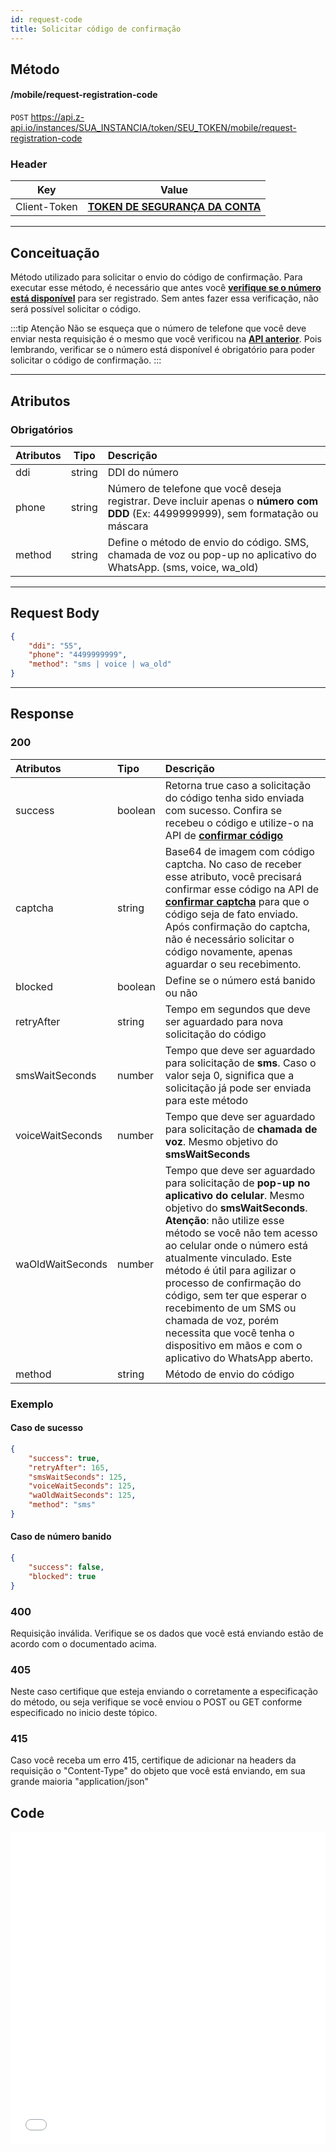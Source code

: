 ```yaml
---
id: request-code
title: Solicitar código de confirmação
---
```


## Método

#### /mobile/request-registration-code

`POST` https://api.z-api.io/instances/SUA_INSTANCIA/token/SEU_TOKEN/mobile/request-registration-code

### Header

|      Key       |            Value            |
| :------------: |     :-----------------:     |
|  Client-Token  | **[TOKEN DE SEGURANÇA DA CONTA](../security/client-token)** |
---

## Conceituação

Método utilizado para solicitar o envio do código de confirmação. Para executar esse método, é necessário que antes você **[verifique se o número está disponível](./registration-available.md)** para ser registrado. Sem antes fazer essa verificação, não será possível solicitar o código.

:::tip Atenção
Não se esqueça que o número de telefone que você deve enviar nesta requisição é o mesmo que você verificou na **[API anterior](./registration-available.md)**. Pois lembrando, verificar se o número está disponível é obrigatório para poder solicitar o código de confirmação.
:::

---

## Atributos

### Obrigatórios

| Atributos | Tipo | Descrição |
| :-------- | :-: | :-- |
| ddi       | string | DDI do número |
| phone     | string | Número de telefone que você deseja registrar. Deve incluir apenas o **número com DDD** (Ex: 4499999999), sem formatação ou máscara |
| method    | string | Define o método de envio do código. SMS, chamada de voz ou pop-up no aplicativo do WhatsApp. (sms, voice, wa_old) |

---

## Request Body

```json
{
    "ddi": "55",
    "phone": "4499999999",
    "method": "sms | voice | wa_old"
}
```

---

## Response

### 200

| Atributos   | Tipo     | Descrição |
| :--------   | :------  | :-------- |
| success     | boolean  | Retorna true caso a solicitação do código tenha sido enviada com sucesso. Confira se recebeu o código e utilize-o na API de **[confirmar código](./confirm-code.md)** |
| captcha     | string   | Base64 de imagem com código captcha. No caso de receber esse atributo, você precisará confirmar esse código na API de **[confirmar captcha](./captcha-confirm.md)** para que o código seja de fato enviado. Após confirmação do captcha, não é necessário solicitar o código novamente, apenas aguardar o seu recebimento. |
| blocked     | boolean  | Define se o número está banido ou não |
| retryAfter  | string | Tempo em segundos que deve ser aguardado para nova solicitação do código |
| smsWaitSeconds   | number | Tempo que deve ser aguardado para solicitação de **sms**. Caso o valor seja 0, significa que a solicitação já pode ser enviada para este método |
| voiceWaitSeconds | number | Tempo que deve ser aguardado para solicitação de **chamada de voz**. Mesmo objetivo do **smsWaitSeconds** |
| waOldWaitSeconds | number | Tempo que deve ser aguardado para solicitação de **pop-up no aplicativo do celular**. Mesmo objetivo do **smsWaitSeconds**. **Atenção**: não utilize esse método se você não tem acesso ao celular onde o número está atualmente vinculado. Este método é útil para agilizar o processo de confirmação do código, sem ter que esperar o recebimento de um SMS ou chamada de voz, porém necessita que você tenha o dispositivo em mãos e com o aplicativo do WhatsApp aberto. |
| method | string | Método de envio do código |


### Exemplo

#### Caso de sucesso

```json
{
    "success": true,
    "retryAfter": 165,
    "smsWaitSeconds": 125,
    "voiceWaitSeconds": 125,
    "waOldWaitSeconds": 125,
    "method": "sms"
}
```

#### Caso de número banido

```json
{
    "success": false,
    "blocked": true
}
```

### 400

Requisição inválida. Verifique se os dados que você está enviando estão de acordo com o documentado acima.

### 405

Neste caso certifique que esteja enviando o corretamente a especificação do método, ou seja verifique se você enviou o POST ou GET conforme especificado no inicio deste tópico.

### 415

Caso você receba um erro 415, certifique de adicionar na headers da requisição o "Content-Type" do objeto que você está enviando, em sua grande maioria "application/json"


## Code

<iframe src="//api.apiembed.com/?source=https://raw.githubusercontent.com/Z-API/z-api-docs/main/json-examples/request-code.json&targets=all" frameborder="0" scrolling="no" width="100%" height="500px" seamless></iframe>
